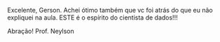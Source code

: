 Excelente, Gerson. Achei ótimo também que vc foi atrás do que eu não expliquei na aula. 
ESTE é o espírito do cientista de dados!!!

Abração!
Prof. Neylson
